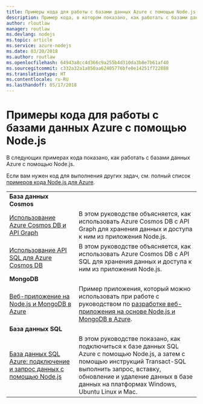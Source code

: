 ```yaml
---
title: Примеры кода для работы с базами данных Azure с помощью Node.js
description: Пример кода, в котором показано, как работать с базами данных Azure с помощью Node.js.
author: rloutlaw
manager: routlaw
ms.devlang: nodejs
ms.topic: article
ms.service: azure-nodejs
ms.date: 03/20/2018
ms.author: routlaw
ms.openlocfilehash: 64943a8cc4d366c9a255b4d310da3b8e7b61af40
ms.sourcegitcommit: c332a32a1a850aa62405776bfe0e14251f722888
ms.translationtype: HT
ms.contentlocale: ru-RU
ms.lasthandoff: 05/17/2018
---
```

# <a name="azure-databases-with-nodejs-code-samples"></a>Примеры кода для работы с базами данных Azure с помощью Node.js

В следующих примерах кода показано, как работать с базами данных Azure с помощью Node.js.

Если вам нужен код для выполнения других задач, см. полный список [примеров кода Node.js для Azure](https://azure.microsoft.com/resources/samples/?term=nodejs).

| | |
|---|---|
| **База данных Cosmos** ||
| [Использование Azure Cosmos DB и API Graph](https://azure.microsoft.com/resources/samples/azure-cosmos-db-graph-nodejs-getting-started/) | В этом руководстве объясняется, как использовать Azure Cosmos DB с API Graph для хранения данных и доступа к ним из приложения Node.js. |
| [Использование API SQL для Azure Cosmos DB](https://azure.microsoft.com/resources/samples/azure-cosmos-db-documentdb-nodejs-getting-started/) | В этом руководстве объясняется, как использовать Azure Cosmos DB с API SQL для хранения данных и доступа к ним из приложения Node.js. |
| **MongoDB** ||
| [Веб-приложение на Node.js и MongoDB в Azure](https://azure.microsoft.com/resources/samples/meanjs/) | Пример приложения, который можно использовать при работе с руководством по [разработке веб-приложения на основе Node.js и MongoDB в Azure](http://docs.microsoft.com/azure/app-service-web/app-service-web-tutorial-nodejs-mongodb-app?toc=/azure/node/toc.json&bc=/azure/node/toc.json). |
| **База данных SQL** ||
| [База данных SQL Azure: подключение и запрос данных с помощью Node.js](https://docs.microsoft.com/azure/sql-database/sql-database-connect-query-nodejs) | В этом руководстве показано, как подключиться к базе данных SQL Azure с помощью Node.js, а затем с помощью инструкций Transact-SQL выполнить запрос, вставку, обновление и удаление данных в базе данных на платформах Windows, Ubuntu Linux и Mac. |
